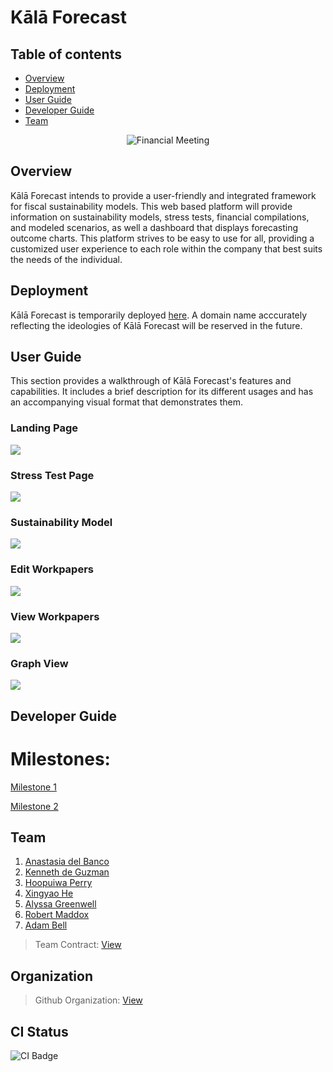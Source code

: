 # Kālā Forecast

## Table of contents

* [Overview](#overview)
* [Deployment](#deployment)
* [User Guide](#user-guide)
* [Developer Guide](#developer-guide)
* [Team](#team)

<div style="width: 80%; margin: 0 auto; text-align: center;">
    <img src="./img/financial-meeting.jpeg" alt="Financial Meeting" style="max-height: 300px;">
</div>

## Overview

Kālā Forecast intends to provide a user-friendly and integrated framework for fiscal sustainability models. This web based platform will provide information on sustainability models, stress tests, financial compilations, and modeled scenarios, as well a dashboard that displays forecasting outcome charts. This platform strives to be easy to use for all, providing a customized user experience to each role within the company that best suits the needs of the individual.

## Deployment

Kālā Forecast is temporarily deployed [here](http://64.23.186.154/). 
A domain name acccurately reflecting the ideologies of Kālā Forecast will be reserved in the future. 

## User Guide

This section provides a walkthrough of Kālā Forecast's features and capabilities. It includes a brief description for its different usages and has an accompanying visual format that demonstrates them. 

### Landing Page
<img src="img/landing.png">

### Stress Test Page
<img src="img/stress.png">

### Sustainability Model
<img src="img/sustain.png">

### Edit Workpapers
<img src="img/editwp.png">

### View Workpapers
<img src="img/viewp.png">

### Graph View
<img src="img/graph.png">


## Developer Guide

# Milestones:

[Milestone 1](https://github.com/orgs/kala-forecast/projects/3/views/1)

[Milestone 2](https://github.com/orgs/kala-forecast/projects/5)


## Team 
1. [Anastasia del Banco](https://ana-del-bench.github.io/)
2. [Kenneth de Guzman](https://k-deguz.github.io/)
3. [Hoopuiwa Perry](https://hoopuiwa.github.io/)
4. [Xingyao He](https://xingyao03.github.io/)
5. [Alyssa Greenwell](https://alyssa-greenwell.github.io/)
6. [Robert Maddox](https://robertmaddoxhi.github.io/)
7. [Adam Bell](https://belladam.github.io/)

> Team Contract: [View](https://docs.google.com/document/d/11B2C8RcwiY21vFOJFAc407h_RT3uLW6jFtNIv5lmNeg/edit?tab=t.0)

## Organization

> Github Organization: [View](https://github.com/kala-forecast)

## CI Status

<img src="https://github.com/kala-forecast/kalaforecast/workflows/ci-kala-forecast-production/badge.svg" alt="CI Badge">
